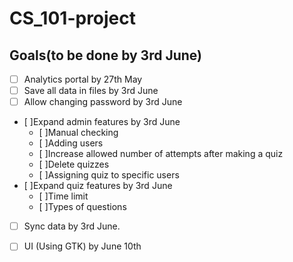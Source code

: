 # CS_101-project
## Goals(to be done by 3rd June)
* [ ] Analytics portal by 27th May
* [ ] Save all data in files by 3rd June
* [ ] Allow changing password by 3rd June
* [ ]Expand admin features by 3rd June
    * [ ]Manual checking
    * [ ]Adding users
    * [ ]Increase allowed number of attempts after making a quiz
    * [ ]Delete quizzes
    * [ ]Assigning quiz to specific users
* [ ]Expand quiz features by 3rd June
    * [ ]Time limit
    * [ ]Types of questions 
* [ ] Sync data by 3rd June.
* [ ] UI (Using GTK) by June 10th

